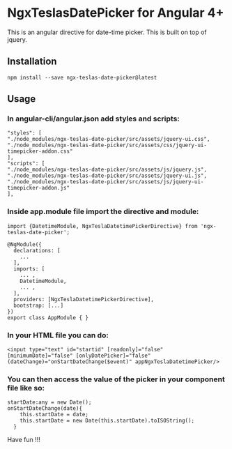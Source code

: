 # NgxTeslasDatePicker for Angular 4+

This is an angular directive for date-time picker. This is built on top of jquery.

## Installation
```
npm install --save ngx-teslas-date-picker@latest
```

## Usage

### In angular-cli/angular.json add styles and scripts:

```
"styles": [
"./node_modules/ngx-teslas-date-picker/src/assets/jquery-ui.css",
"./node_modules/ngx-teslas-date-picker/src/assets/css/jquery-ui-timepicker-addon.css"
],
"scripts": [
"./node_modules/ngx-teslas-date-picker/src/assets/js/jquery.js",              
"./node_modules/ngx-teslas-date-picker/src/assets/jquery-ui.js",
"./node_modules/ngx-teslas-date-picker/src/assets/js/jquery-ui-timepicker-addon.js"
],
```

### Inside app.module file import the directive and module:

```
import {DatetimeModule, NgxTeslaDatetimePickerDirective} from 'ngx-teslas-date-picker';

@NgModule({
  declarations: [
    ...
  ],
  imports: [
    ... ,
    DatetimeModule,
    ... ,
  ],
  providers: [NgxTeslaDatetimePickerDirective],
  bootstrap: [...]
})
export class AppModule { }

```
### In your HTML file you can do:

```
<input type="text" id="startid" [readonly]="false" [minimumDate]="false" [onlyDatePicker]="false" (dateChange)="onStartDateChange($event)" appNgxTeslaDatetimePicker/>
```
### You can then access the value of the picker in your component file like so:

```
startDate:any = new Date();
onStartDateChange(date){
    this.startDate = date;
    this.startDate = new Date(this.startDate).toISOString();
  }
```
Have fun !!!
